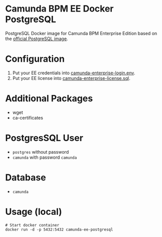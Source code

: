 Camunda BPM EE Docker PostgreSQL
================================

PostgreSQL Docker image for Camunda BPM Enterprise Edition based on the [official PostgreSQL image][postgres].

# Configuration

  1. Put your EE credentials into [camunda-enterprise-login.env](camunda-enterprise-login.env).
  2. Put your EE license into [camunda-enterprise-license.sql](camunda-enterprise-license.sql).

# Additional Packages

  - wget
  - ca-certificates

# PostgresSQL User

  - `postgres` without password
  - `camunda` with password `camunda`

# Database

  - `camunda`

# Usage (local)

```
# Start docker container
docker run -d -p 5432:5432 camunda-ee-postgresql
```

[postgres]: https://hub.docker.com/_/postgres/

